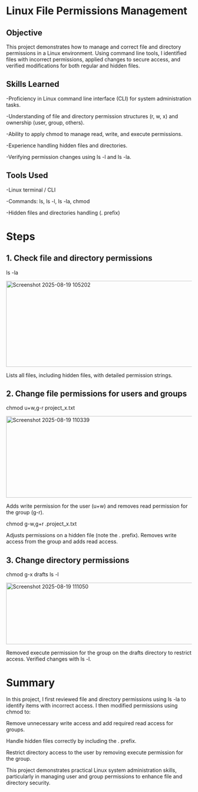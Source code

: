 # Linux File Permissions Management

## Objective

This project demonstrates how to manage and correct file and directory permissions in a Linux environment. Using command line tools, I identified files with incorrect permissions, applied changes to secure access, and verified modifications for both regular and hidden files.

## Skills Learned

-Proficiency in Linux command line interface (CLI) for system administration tasks.

-Understanding of file and directory permission structures (r, w, x) and ownership (user, group, others).

-Ability to apply chmod to manage read, write, and execute permissions.

-Experience handling hidden files and directories.

-Verifying permission changes using ls -l and ls -la.

## Tools Used

-Linux terminal / CLI

-Commands: ls, ls -l, ls -la, chmod

-Hidden files and directories handling (. prefix)

# Steps

## 1. Check file and directory permissions
ls -la

<img width="957" height="233" alt="Screenshot 2025-08-19 105202" src="https://github.com/user-attachments/assets/84c3ecfc-ab72-44a6-806a-9d1233edc38d" />

Lists all files, including hidden files, with detailed permission strings.

## 2. Change file permissions for users and groups
chmod u+w,g-r project_x.txt

<img width="737" height="221" alt="Screenshot 2025-08-19 110339" src="https://github.com/user-attachments/assets/ac260bd3-c578-40ac-b88b-7f1be1626680" />

Adds write permission for the user (u+w) and removes read permission for the group (g-r).

chmod g-w,g+r .project_x.txt


Adjusts permissions on a hidden file (note the . prefix). Removes write access from the group and adds read access.

## 3. Change directory permissions
chmod g-x drafts
ls -l

<img width="668" height="167" alt="Screenshot 2025-08-19 111050" src="https://github.com/user-attachments/assets/6fafda9e-4c36-44d8-9a78-05c2b79009d9" />

Removed execute permission for the group on the drafts directory to restrict access. Verified changes with ls -l.

# Summary

In this project, I first reviewed file and directory permissions using ls -la to identify items with incorrect access. I then modified permissions using chmod to:

Remove unnecessary write access and add required read access for groups.

Handle hidden files correctly by including the . prefix.

Restrict directory access to the user by removing execute permission for the group.

This project demonstrates practical Linux system administration skills, particularly in managing user and group permissions to enhance file and directory security.

